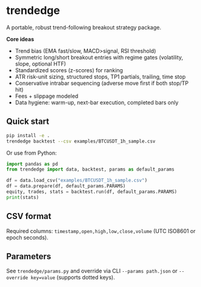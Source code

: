 
# trendedge

A portable, robust trend-following breakout strategy package.

**Core ideas**
- Trend bias (EMA fast/slow, MACD>signal, RSI threshold)
- Symmetric long/short breakout entries with regime gates (volatility, slope, optional HTF)
- Standardized scores (z-scores) for ranking
- ATR risk-unit sizing, structured stops, TP1 partials, trailing, time stop
- Conservative intrabar sequencing (adverse move first if both stop/TP hit)
- Fees + slippage modeled
- Data hygiene: warm-up, next-bar execution, completed bars only

## Quick start

```bash
pip install -e .
trendedge backtest --csv examples/BTCUSDT_1h_sample.csv
```

Or use from Python:

```python
import pandas as pd
from trendedge import data, backtest, params as default_params

df = data.load_csv("examples/BTCUSDT_1h_sample.csv")
df = data.prepare(df, default_params.PARAMS)
equity, trades, stats = backtest.run(df, default_params.PARAMS)
print(stats)
```

## CSV format

Required columns: `timestamp,open,high,low,close,volume` (UTC ISO8601 or epoch seconds).

## Parameters

See `trendedge/params.py` and override via CLI `--params path.json` or `--override key=value` (supports dotted keys).
